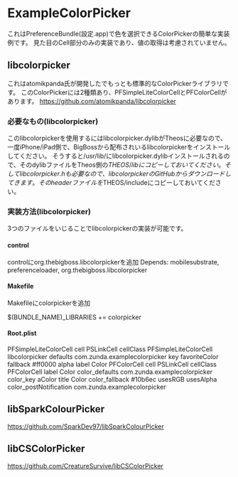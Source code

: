# ExampleColorPicker
これはPreferenceBundle(設定.app)で色を選択できるColorPickerの簡単な実装例です。
見た目のCell部分のみの実装であり、値の取得は考慮されていません。

## libcolorpicker
これはatomikpanda氏が開発したでもっとも標準的なColorPickerライブラリです。
このColorPickerには2種類あり、PFSimpleLiteColorCellとPFColorCellがあります。
https://github.com/atomikpanda/libcolorpicker

### 必要なもの(libcolorpicker)
このlibcolorpickerを使用するにはlibcolorpicker.dylibがTheosに必要なので、一度iPhone/iPad側で、BigBossから配布されいるlibcolorpickerをインストールしてください。
そうすると/usr/lib/にlibcolorpicker.dylibインストールされるので、そのdylibファイルをTheos側の$THEOS/libにコピーしておいてください。
そしてlibcolorpicker.hも必要なので、libcolorpickerのGitHubからダウンロードしてきます。そのheaderファイルを$THEOS/includeにコピーしておいてください。

### 実装方法(libcolorpicker)
3つのファイルをいじることでlibcolorpickerの実装が可能です。
#### control
controlにorg.thebigboss.libcolorpickerを追加
Depends: mobilesubstrate, preferenceloader, org.thebigboss.libcolorpicker

#### Makefile
Makefileにcolorpickerを追加

$(BUNDLE_NAME)_LIBRARIES +=  colorpicker

#### Root.plist
PFSimpleLiteColorCell
<dict>
	<key>cell</key>
	<string>PSLinkCell</string>
	<key>cellClass</key>
	<string>PFSimpleLiteColorCell</string>
	<key>libcolorpicker</key>
	<dict>
		<key>defaults</key>
		<string>com.zunda.examplecolorpicker</string>
		<key>key</key>
		<string>favoriteColor</string>
		<key>fallback</key>
		<string>#ff0000</string>
		<key>alpha</key>
		<true/>
	</dict>
	<key>label</key>
	<string>Color</string>
</dict>
PFColorCell
<dict>
	<key>cell</key>
	<string>PSLinkCell</string>
	<key>cellClass</key>
	<string>PFColorCell</string>
	<key>label</key>
	<string>Color</string>
	<key>color_defaults</key>
	<string>com.zunda.examplecolorpicker</string>
	<key>color_key</key>
	<string>aColor</string>
	<key>title</key>
	<string>Color</string>
	<key>color_fallback</key>
	<string>#10b6ec</string>
	<key>usesRGB</key>
	<true/>
	<key>usesAlpha</key>
	<true/>
	<key>color_postNotification</key>
	<string>com.zunda.examplecolorpicker</string>
</dict>
## libSparkColourPicker

https://github.com/SparkDev97/libSparkColourPicker

## libCSColorPicker

https://github.com/CreatureSurvive/libCSColorPicker
